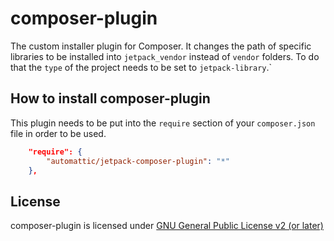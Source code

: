 # composer-plugin

The custom installer plugin for Composer. It changes the path of specific libraries to be installed into `jetpack_vendor` instead of `vendor` folders. To do that the `type` of the project needs to be set to
`jetpack-library`.`

## How to install composer-plugin

This plugin needs to be put into the `require` section of your `composer.json` file in order to be used.

```json
	"require": {
		"automattic/jetpack-composer-plugin": "*"
	},
```

## License

composer-plugin is licensed under [GNU General Public License v2 (or later)](./LICENSE.txt)

